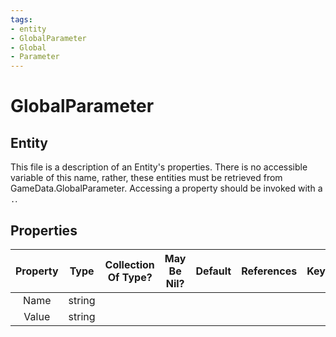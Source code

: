 ```yaml
---
tags:
- entity
- GlobalParameter
- Global
- Parameter
---
```

# GlobalParameter
## Entity
This file is a description of an Entity's properties. There is no accessible variable of this name, rather, these entities must be retrieved from GameData.GlobalParameter. Accessing a property should be invoked with a `.`.
## Properties
|	Property	|	Type	|	Collection Of Type?	|	May Be Nil?	|	Default	|	References	|	Key	|	Notes	|
|	:-:	|	:-:	|	:-:	|	:-:	|	:-:	|	:-:	|	:-:	|	-:	|
|	Name	|	string	|		|		|		|		|		|	|
|	Value	|	string	|		|		|		|		|		|	|
